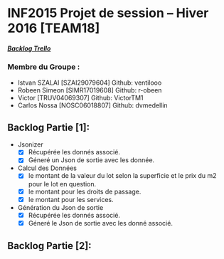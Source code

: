INF2015 Projet de session – Hiver 2016 [TEAM18]
===============================================
##### [Backlog Trello](https://trello.com/b/uZq6ddwg)

### Membre du Groupe :
*  Istvan SZALAI [SZAI29079604] Github: ventilooo
*  Robeen Simeon [SIMR17019608] Github: r-obeen
*  Victor        [TRUV04069307] Github: VictorTM1 
*  Carlos Nossa  [NOSC06018807] Github: dvmedellin

Backlog Partie [1]:
-------------------

* Jsonizer
	* [x] Récupérée les donnés associé.
	* [x] Géneré un Json de sortie avec les donnée.
* Calcul des Données
	* [x] le montant de la valeur du lot selon la superficie et le prix du m2 pour le lot en question.
	* [x] le montant pour les droits de passage.
	* [x] le montant pour les services.
* Génération du Json de sortie
	* [x] Récupérée les donnés associé.
	* [x] Géneré le Json de sortie avec les donné associé.

Backlog Partie [2]:
-------------------
